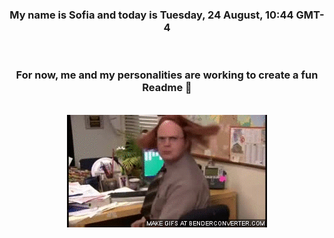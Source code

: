 


<div align="center">
<h3 >My name is Sofia and today is Tuesday, 24 August, 10:44 GMT-4</h3><br>
<h3 >For now, me and my personalities are working to create a fun Readme 👋
</h3><br>
<img src='img/dwight.gif' alt='working...'/>
</div>
